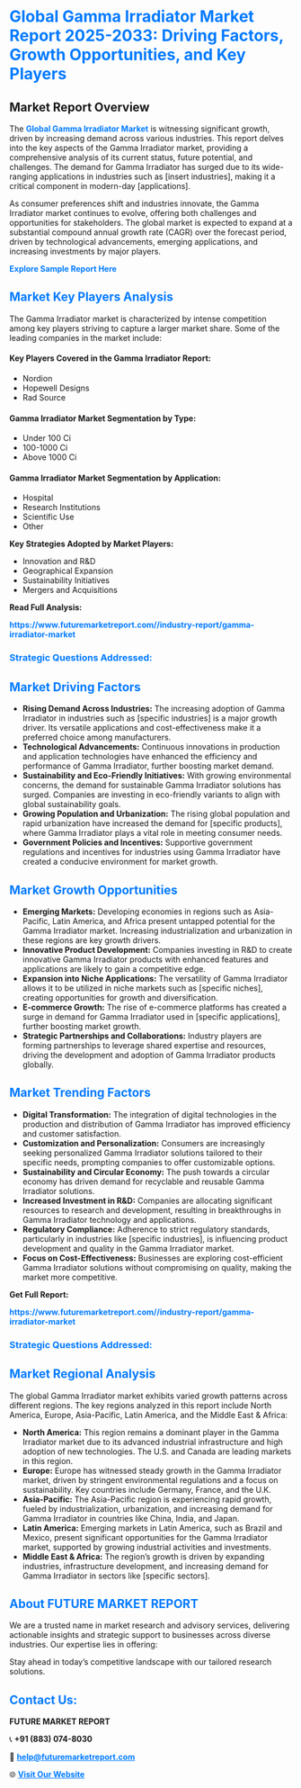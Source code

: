 <h1 style="color: #007BFF;">Global Gamma Irradiator Market Report 2025-2033: Driving Factors, Growth Opportunities, and Key Players</h1>

<section id="overview">
<h2>Market Report Overview</h2>
<p>The <a href="https://www.futuremarketreport.com//industry-report/gamma-irradiator-market" style="color: #007BFF; text-decoration: none;"><strong>Global Gamma Irradiator Market</strong></a> is witnessing significant growth, driven by increasing demand across various industries. This report delves into the key aspects of the Gamma Irradiator market, providing a comprehensive analysis of its current status, future potential, and challenges. The demand for Gamma Irradiator has surged due to its wide-ranging applications in industries such as [insert industries], making it a critical component in modern-day [applications].</p>
<p>As consumer preferences shift and industries innovate, the Gamma Irradiator market continues to evolve, offering both challenges and opportunities for stakeholders. The global market is expected to expand at a substantial compound annual growth rate (CAGR) over the forecast period, driven by technological advancements, emerging applications, and increasing investments by major players.</p>
</section>

<section id="overview">
<p><a href="https://www.futuremarketreport.com//request-sample/reportId=52214" style="color: #007BFF; text-decoration: none;"><strong>Explore Sample Report Here</strong></a></p>
</section>

<section id="key-players">
<h2 style="color: #007BFF;">Market Key Players Analysis</h2>
<p>The Gamma Irradiator market is characterized by intense competition among key players striving to capture a larger market share. Some of the leading companies in the market include:</p>
<h4>Key Players Covered in the Gamma Irradiator Report:</h4>
<ul><li>Nordion</li><li>Hopewell Designs</li><li>Rad Source</li></ul>
<h4>Gamma Irradiator Market Segmentation by Type:</h4>
<ul><li>Under 100 Ci</li><li>100-1000 Ci</li><li>Above 1000 Ci</li></ul>

<h4>Gamma Irradiator Market Segmentation by Application:</h4>
<ul><li>Hospital</li><li>Research Institutions</li><li>Scientific Use</li><li>Other</li></ul>
<p><strong>Key Strategies Adopted by Market Players:</strong></p>
<ul>
<li>Innovation and R&D</li>
<li>Geographical Expansion</li>
<li>Sustainability Initiatives</li>
<li>Mergers and Acquisitions</li>
</ul>
</section>

<section>
<p><strong>Read Full Analysis: </strong></p><a href="https://www.futuremarketreport.com//industry-report/gamma-irradiator-market" style="color: #007BFF; text-decoration: none;"><strong>https://www.futuremarketreport.com//industry-report/gamma-irradiator-market</strong></a>
<h3 style="color: #007BFF;">Strategic Questions Addressed:</h3>
</section>

<section id="driving-factors">
<h2 style="color: #007BFF;">Market Driving Factors</h2>
<ul>
<li><strong>Rising Demand Across Industries:</strong> The increasing adoption of Gamma Irradiator in industries such as [specific industries] is a major growth driver. Its versatile applications and cost-effectiveness make it a preferred choice among manufacturers.</li>
<li><strong>Technological Advancements:</strong> Continuous innovations in production and application technologies have enhanced the efficiency and performance of Gamma Irradiator, further boosting market demand.</li>
<li><strong>Sustainability and Eco-Friendly Initiatives:</strong> With growing environmental concerns, the demand for sustainable Gamma Irradiator solutions has surged. Companies are investing in eco-friendly variants to align with global sustainability goals.</li>
<li><strong>Growing Population and Urbanization:</strong> The rising global population and rapid urbanization have increased the demand for [specific products], where Gamma Irradiator plays a vital role in meeting consumer needs.</li>
<li><strong>Government Policies and Incentives:</strong> Supportive government regulations and incentives for industries using Gamma Irradiator have created a conducive environment for market growth.</li>
</ul>
</section>

<section id="growth-opportunities">
<h2 style="color: #007BFF;">Market Growth Opportunities</h2>
<ul>
<li><strong>Emerging Markets:</strong> Developing economies in regions such as Asia-Pacific, Latin America, and Africa present untapped potential for the Gamma Irradiator market. Increasing industrialization and urbanization in these regions are key growth drivers.</li>
<li><strong>Innovative Product Development:</strong> Companies investing in R&D to create innovative Gamma Irradiator products with enhanced features and applications are likely to gain a competitive edge.</li>
<li><strong>Expansion into Niche Applications:</strong> The versatility of Gamma Irradiator allows it to be utilized in niche markets such as [specific niches], creating opportunities for growth and diversification.</li>
<li><strong>E-commerce Growth:</strong> The rise of e-commerce platforms has created a surge in demand for Gamma Irradiator used in [specific applications], further boosting market growth.</li>
<li><strong>Strategic Partnerships and Collaborations:</strong> Industry players are forming partnerships to leverage shared expertise and resources, driving the development and adoption of Gamma Irradiator products globally.</li>
</ul>
</section>

<section id="trending-factors">
<h2 style="color: #007BFF;">Market Trending Factors</h2>
<ul>
<li><strong>Digital Transformation:</strong> The integration of digital technologies in the production and distribution of Gamma Irradiator has improved efficiency and customer satisfaction.</li>
<li><strong>Customization and Personalization:</strong> Consumers are increasingly seeking personalized Gamma Irradiator solutions tailored to their specific needs, prompting companies to offer customizable options.</li>
<li><strong>Sustainability and Circular Economy:</strong> The push towards a circular economy has driven demand for recyclable and reusable Gamma Irradiator solutions.</li>
<li><strong>Increased Investment in R&D:</strong> Companies are allocating significant resources to research and development, resulting in breakthroughs in Gamma Irradiator technology and applications.</li>
<li><strong>Regulatory Compliance:</strong> Adherence to strict regulatory standards, particularly in industries like [specific industries], is influencing product development and quality in the Gamma Irradiator market.</li>
<li><strong>Focus on Cost-Effectiveness:</strong> Businesses are exploring cost-efficient Gamma Irradiator solutions without compromising on quality, making the market more competitive.</li>
</ul>
</section>

<section>
<p><strong>Get Full Report: </strong></p><a href="https://www.futuremarketreport.com//industry-report/gamma-irradiator-market" style="color: #007BFF; text-decoration: none;"><strong>https://www.futuremarketreport.com//industry-report/gamma-irradiator-market</strong></a>
<h3 style="color: #007BFF;">Strategic Questions Addressed:</h3>
</section>


<section id="regional-analysis">
<h2 style="color: #007BFF;">Market Regional Analysis</h2>
<p>The global Gamma Irradiator market exhibits varied growth patterns across different regions. The key regions analyzed in this report include North America, Europe, Asia-Pacific, Latin America, and the Middle East & Africa:</p>
<ul>
<li><strong>North America:</strong> This region remains a dominant player in the Gamma Irradiator market due to its advanced industrial infrastructure and high adoption of new technologies. The U.S. and Canada are leading markets in this region.</li>
<li><strong>Europe:</strong> Europe has witnessed steady growth in the Gamma Irradiator market, driven by stringent environmental regulations and a focus on sustainability. Key countries include Germany, France, and the U.K.</li>
<li><strong>Asia-Pacific:</strong> The Asia-Pacific region is experiencing rapid growth, fueled by industrialization, urbanization, and increasing demand for Gamma Irradiator in countries like China, India, and Japan.</li>
<li><strong>Latin America:</strong> Emerging markets in Latin America, such as Brazil and Mexico, present significant opportunities for the Gamma Irradiator market, supported by growing industrial activities and investments.</li>
<li><strong>Middle East & Africa:</strong> The region’s growth is driven by expanding industries, infrastructure development, and increasing demand for Gamma Irradiator in sectors like [specific sectors].</li>
</ul>
</section>

<footer>
<h2 style="color: #007BFF;">About FUTURE MARKET REPORT</h2>
<p>We are a trusted name in market research and advisory services, delivering actionable insights and strategic support to businesses across diverse industries. Our expertise lies in offering:</p>

<p>Stay ahead in today’s competitive landscape with our tailored research solutions.</p>

<h2 style="color: #007BFF;">Contact Us:</h2>
<p><strong>FUTURE MARKET REPORT</strong></p>
<p>📞 <strong>+91 (883) 074-8030</strong></p>
<p>📧 <strong><a href="mailto:help@futuremarketreport.com" style="color: #007BFF;">help@futuremarketreport.com</a></strong></p>
<p>🌐 <strong><a href="https://www.futuremarketreport.com/" style="color: #007BFF;">Visit Our Website</a></strong></p>
</footer>